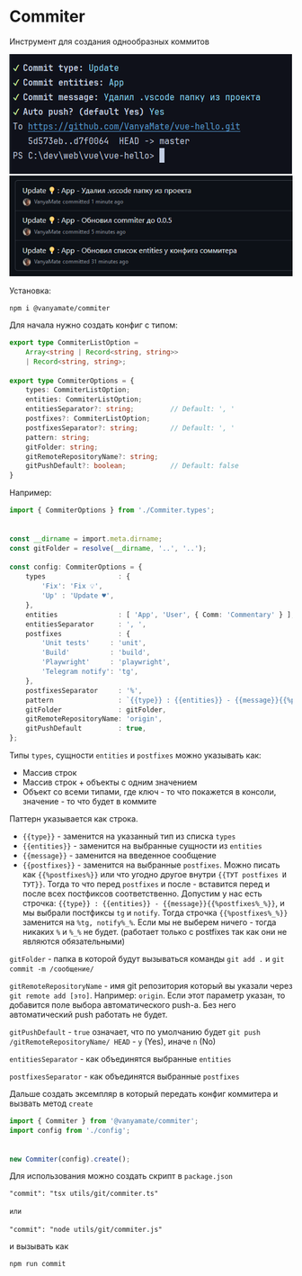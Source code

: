 # Commiter

Инструмент для создания однообразных коммитов

![img.png](img.png)
![img_1.png](img_1.png)

Установка:

```shell
npm i @vanyamate/commiter
```

Для начала нужно создать конфиг c типом:

```typescript
export type CommiterListOption =
    Array<string | Record<string, string>>
    | Record<string, string>;

export type CommiterOptions = {
    types: CommiterListOption;
    entities: CommiterListOption;
    entitiesSeparator?: string;         // Default: ', '
    postfixes?: CommiterListOption;
    postfixesSeparator?: string;        // Default: ', '
    pattern: string;
    gitFolder: string;
    gitRemoteRepositoryName?: string;
    gitPushDefault?: boolean;           // Default: false
}
```

Например:

```typescript
import { CommiterOptions } from './Commiter.types';


const __dirname = import.meta.dirname;
const gitFolder = resolve(__dirname, '..', '..');

const config: CommiterOptions = {
    types                  : {
        'Fix': 'Fix 💡',
        'Up' : 'Update ♥',
    },
    entities               : [ 'App', 'User', { Comm: 'Commentary' } ],
    entitiesSeparator      : ', ',
    postfixes              : {
        'Unit tests'     : 'unit',
        'Build'          : 'build',
        'Playwright'     : 'playwright',
        'Telegram notify': 'tg',
    },
    postfixesSeparator     : '%',
    pattern                : `{{type}} : {{entities}} - {{message}}{{%postfixes%}}`,
    gitFolder              : gitFolder,
    gitRemoteRepositoryName: 'origin',
    gitPushDefault         : true,
};
```

Типы `types`, сущности `entities` и `postfixes` можно указывать как:

- Массив строк
- Массив строк + объекты с одним значением
- Объект со всеми типами, где ключ - то что покажется в консоли, значение - то что будет в коммите

Паттерн указывается как строка.

- `{{type}}` - заменится на указанный тип из списка `types`
- `{{entities}}` - заменится на выбранные сущности из `entities`
- `{{message}}` - заменится на введенное сообщение
- `{{postfixes}}` - заменится на выбранные `postfixes`. Можно писать как `{{%postfixes%}}` или что угодно другое
  внутри `{{ТУТ postfixes И ТУТ}}`. Тогда то что перед `postfixes` и после - вставится перед и после всех постфиксов
  соответственно. Допустим у нас есть строчка: `{{type}} : {{entities}} - {{message}}{{%postfixes%_%}}`, и мы выбрали
  постфиксы `tg` и `notify`. Тогда строчка `{{%postfixes%_%}}` заменится на `%tg, notify%_%`. Если мы не выберем
  ничего - тогда никаких `%` и `%_%` не будет. (работает только с postfixes так как они не являются обязательными)

`gitFolder` - папка в которой будут вызываться команды `git add .` и `git commit -m /сообщение/`

`gitRemoteRepositoryName` - имя git репозитория который вы указали через `git remote add [это]`.
Например: `origin`. Если этот параметр указан, то добавится поле выбора автоматического push-а. Без него автоматический
push работать не будет.

`gitPushDefault` - `true` означает, что по умолчанию будет `git push /gitRemoteRepositoryName/ HEAD` - `y` (Yes),
иначе `n` (No)

`entitiesSeparator` - как объединятся выбранные `entities`

`postfixesSeparator` - как объединятся выбранные `postfixes`

Дальше создать эксемпляр в который передать конфиг коммитера и вызвать метод `create`

```typescript
import { Commiter } from '@vanyamate/commiter';
import config from './config';


new Commiter(config).create();
```

Для использования можно создать скрипт в `package.json`

```text
"commit": "tsx utils/git/commiter.ts" 

или

"commit": "node utils/git/commiter.js"
```

и вызывать как

```shell
npm run commit
```